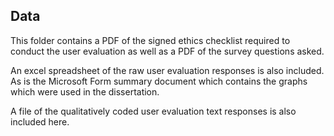 ## Data

This folder contains a PDF of the signed ethics checklist required to conduct the user evaluation as well as a PDF of the survey questions asked.

An excel spreadsheet of the raw user evaluation responses is also included. As is the Microsoft Form summary document which contains the graphs which were used in the dissertation.

A file of the qualitatively coded user evaluation text responses is also included here.

